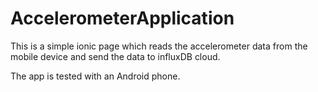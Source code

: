 # AccelerometerApplication

This is a simple ionic page which reads the accelerometer data from the mobile device and send the data to influxDB cloud. 

The app is tested with an Android phone.
